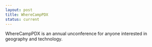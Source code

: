 ```yaml
---
layout: post
title: WhereCampPDX
status: current
---
```


WhereCampPDX is an annual unconference for anyone interested in geography and technology.